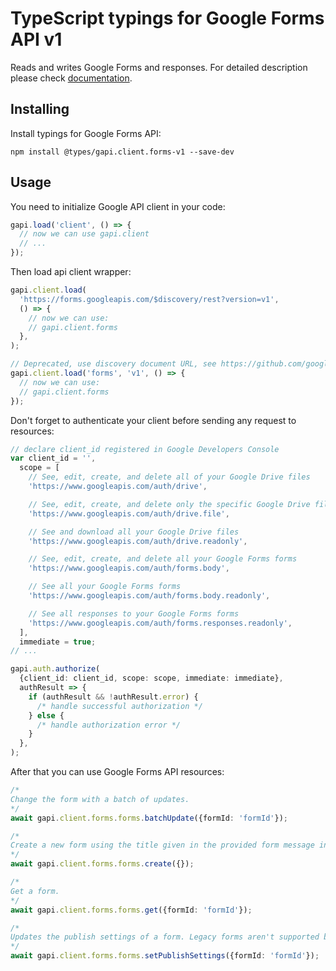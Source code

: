 # TypeScript typings for Google Forms API v1

Reads and writes Google Forms and responses.
For detailed description please check [documentation](https://developers.google.com/workspace/forms/api).

## Installing

Install typings for Google Forms API:

```
npm install @types/gapi.client.forms-v1 --save-dev
```

## Usage

You need to initialize Google API client in your code:

```typescript
gapi.load('client', () => {
  // now we can use gapi.client
  // ...
});
```

Then load api client wrapper:

```typescript
gapi.client.load(
  'https://forms.googleapis.com/$discovery/rest?version=v1',
  () => {
    // now we can use:
    // gapi.client.forms
  },
);
```

```typescript
// Deprecated, use discovery document URL, see https://github.com/google/google-api-javascript-client/blob/master/docs/reference.md#----gapiclientloadname----version----callback--
gapi.client.load('forms', 'v1', () => {
  // now we can use:
  // gapi.client.forms
});
```

Don't forget to authenticate your client before sending any request to resources:

```typescript
// declare client_id registered in Google Developers Console
var client_id = '',
  scope = [
    // See, edit, create, and delete all of your Google Drive files
    'https://www.googleapis.com/auth/drive',

    // See, edit, create, and delete only the specific Google Drive files you use with this app
    'https://www.googleapis.com/auth/drive.file',

    // See and download all your Google Drive files
    'https://www.googleapis.com/auth/drive.readonly',

    // See, edit, create, and delete all your Google Forms forms
    'https://www.googleapis.com/auth/forms.body',

    // See all your Google Forms forms
    'https://www.googleapis.com/auth/forms.body.readonly',

    // See all responses to your Google Forms forms
    'https://www.googleapis.com/auth/forms.responses.readonly',
  ],
  immediate = true;
// ...

gapi.auth.authorize(
  {client_id: client_id, scope: scope, immediate: immediate},
  authResult => {
    if (authResult && !authResult.error) {
      /* handle successful authorization */
    } else {
      /* handle authorization error */
    }
  },
);
```

After that you can use Google Forms API resources: <!-- TODO: make this work for multiple namespaces -->

```typescript
/*
Change the form with a batch of updates.
*/
await gapi.client.forms.forms.batchUpdate({formId: 'formId'});

/*
Create a new form using the title given in the provided form message in the request. *Important:* Only the form.info.title and form.info.document_title fields are copied to the new form. All other fields including the form description, items and settings are disallowed. To create a new form and add items, you must first call forms.create to create an empty form with a title and (optional) document title, and then call forms.update to add the items.
*/
await gapi.client.forms.forms.create({});

/*
Get a form.
*/
await gapi.client.forms.forms.get({formId: 'formId'});

/*
Updates the publish settings of a form. Legacy forms aren't supported because they don't have the `publish_settings` field.
*/
await gapi.client.forms.forms.setPublishSettings({formId: 'formId'});
```
